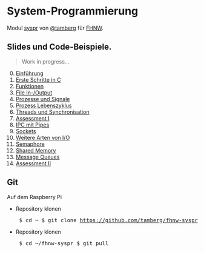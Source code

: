 # System-Programmierung
Modul [syspr]( https://www.fhnw.ch/de/studium/module/6008081) von [@tamberg](https://twitter.com/tamberg) für [FHNW](https://www.fhnw.ch/).

## Slides und Code-Beispiele.

> Work in progress...

0. [Einführung](00/README.md)
1. [Erste Schritte in C](01/README.md)
2. [Funktionen](02/README.md)
3. [File In-/Output](03/README.md)
4. [Prozesse und Signale](04/README.md)
5. [Prozess Lebenszyklus](05/README.md)
6. [Threads und Synchronisation](06/README.md)
7. [Assessment I](07/README.md)
8. [IPC mit Pipes](08/README.md)
9. [Sockets](09/README.md)
10. [Weitere Arten von I/O](10/README.md)
11. [Semaphore](11/README.md)
12. [Shared Memory](12/README.md)
13. [Message Queues](13/README.md)
14. [Assessment II](14/README.md)

## Git
Auf dem Raspberry Pi

* Repository klonen<pre>
    $ cd ~
    $ git clone https://github.com/tamberg/fhnw-syspr</pre>
* Repository klonen<pre>
    $ cd ~/fhnw-syspr
    $ git pull</pre>

